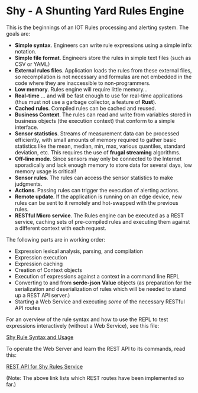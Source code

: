 # Shy - A Shunting Yard Rules Engine

This is the beginnings of an IOT Rules processing and alerting system. The goals are:

  - **Simple syntax**. Engineers can write rule expressions using a simple infix notation.
  - **Simple file format**. Engineers store the rules in simple text files (such as CSV or YAML)
  - **External rules files**. Application loads the rules from these external files, so recompilation is not necessary and formulas are not embedded in the code where they are inaccessible to non-programmers.
  - **Low memory**. Rules engine will require little memory...
  - **Real-time** ... and will be fast enough to use for real-time applications (thus must not use a garbage collector, a feature of **Rust**).
  - **Cached rules**. Compiled rules can be cached and reused.
  - **Business Context**. The rules can read and write from variables stored in business objects (the execution context) that conform to a simple interface.
  - **Sensor statistics**. Streams of measurement data can be processed efficiently, with small amounts of memory required to gather basic statistics like the mean, median, min, max, various quantiles, standard deviation, etc. This requires the use of **frugal streaming** algorithms. 
  - **Off-line mode**. Since sensors may only be connected to the Internet sporadically and lack enough memory to store data for several days, low memory usage is critical!
  - **Sensor rules**. The rules can access the sensor statistics to make judgments.
  - **Actions**. Passing rules can trigger the execution of alerting actions.
  - **Remote update**. If the application is running on an edge device, new rules can be sent to it remotely and hot-swapped with the previous rules.
  - **RESTful Micro service**. The Rules engine can be executed as a REST service, caching sets of pre-compiled rules and executing them against a different context with each request.

The following parts are in working order:

  - Expression lexical analysis, parsing, and compilation
  - Expression execution
  - Expression caching
  - Creation of Context objects
  - Execution of expressions against a context in a command line REPL
  - Converting to and from **serde-json** **Value** objects (as preparation for the serialization and deserialization of rules which will be needed to stand up a REST API server.)
  - Starting a Web Service and executing _some_ of the necessary RESTful API routes

For an overview of the rule syntax and how to use the REPL to test expressions interactively (without a Web Service), see this file: 

[Shy Rule Syntax and Usage](./src/README.md)

To operate the Web Server and learn the REST API to its commands, read this:

[REST API for Shy Rules Service](./src/service/README.md)

(Note: The above link lists which REST routes have been implemented so far.)